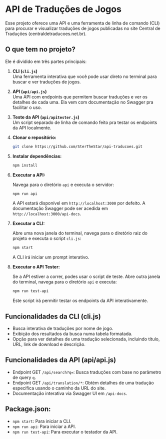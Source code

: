 # API de Traduções de Jogos

Esse projeto oferece uma API e uma ferramenta de linha de comando (CLI) para procurar e visualizar traduções de jogos publicadas no site Central de Traduções (centraldetraducoes.net.br).

## O que tem no projeto?

Ele é dividido em três partes principais:

1. **CLI (`cli.js`)**  
   Uma ferramenta interativa que você pode usar direto no terminal para buscar e ver traduções de jogos.

2. **API (`api/api.js`)**  
   Uma API com endpoints que permitem buscar traduções e ver os detalhes de cada uma. Ela vem com documentação no Swagger pra facilitar o uso.

3. **Teste da API (`api/apitester.js`)**  
   Um script separado de linha de comando feito pra testar os endpoints da API localmente.

1.  **Clonar o repositório:**

    ```bash
    git clone https://github.com/SterTheStar/api-traducoes.git
    ```

2.  **Instalar dependências:**

    ```bash
    npm install
    ```

3.  **Executar a API:**

    Navega para o diretório `api` e executa o servidor:

    ```bash
    npm run api
    ```

    A API estará disponível em `http://localhost:3000` por defeito. A documentação Swagger pode ser acedida em `http://localhost:3000/api-docs`.

4.  **Executar a CLI:**

    Abre uma nova janela do terminal, navega para o diretório raiz do projeto e executa o script `cli.js`:

    ```bash
    npm start
    ```

    A CLI irá iniciar um prompt interativo.

5.  **Executar o API Tester:**

    Se a API estiver a correr, podes usar o script de teste. Abre outra janela do terminal, navega para o diretório `api` e executa:

    ```bash
    npm run test-api
    ```

    Este script irá permitir testar os endpoints da API interativamente.

## Funcionalidades da CLI (cli.js)

*   Busca interativa de traduções por nome de jogo.
*   Exibição dos resultados da busca numa tabela formatada.
*   Opção para ver detalhes de uma tradução selecionada, incluindo título, URL, link de download e descrição.

## Funcionalidades da API (api/api.js)

*   Endpoint GET `/api/search?q=`: Busca traduções com base no parâmetro de query `q`.
*   Endpoint GET `/api/translation/*`: Obtém detalhes de uma tradução específica usando o caminho da URL do site.
*   Documentação interativa via Swagger UI em `/api-docs`.


## Package.json:

*   `npm start`: Para iniciar a CLI.
*   `npm run api`: Para iniciar a API.
*   `npm run test-api`: Para executar o testador da API. 
